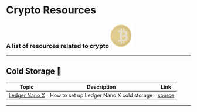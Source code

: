 # Crypto Resources
### A list of resources related to crypto ![Bitcoin](https://raw.githubusercontent.com/justincgreen/coin-pouch/main/src/images/btc-loader.gif)
---
## Cold Storage :closed_lock_with_key:
| Topic | Description | Link |
| ----------- | ----------- | ----------- |
| [Ledger Nano X](https://shop.ledger.com/pages/ledger-nano-x) | How to set up Ledger Nano X cold storage | [source](https://www.youtube.com/watch?v=GNv3uPfqUdg) |
---